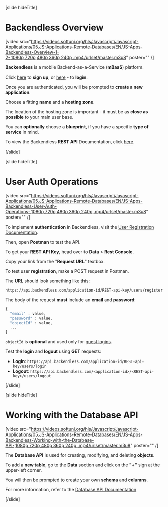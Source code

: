 [slide hideTitle]

# Backendless Overview

[video src="https://videos.softuni.org/hls/Javascript/Javascript-Applications/05.JS-Applications-Remote-Databases/EN/JS-Apps-Backendless-Overview-1-2-,1080p,720p,480p,360p,240p,.mp4/urlset/master.m3u8" poster="" /]

**Backendless** is a mobile Backend-as-a-Service (**mBaaS**) platform.

Click [here](https://develop.backendless.com/registration) to **sign up**, or [here](https://develop.backendless.com/login) - to **login**.

Once you are authenticated, you will be prompted to **create a new application**.

Choose a fitting **name** and a **hosting zone**.

The location of the hosting zone is important - it must be as **close as possible** to your main user base.

You can **optionally** choose a **blueprint**, if you have a specific **type of service** in mind.

To view the Backendless **REST API** Documentation, click [here](https://backendless.com/docs/rest/).

[/slide]

[slide hideTitle]

# User Auth Operations

[video src="https://videos.softuni.org/hls/Javascript/Javascript-Applications/05.JS-Applications-Remote-Databases/EN/JS-Apps-Backendless-User-Auth-Operations-,1080p,720p,480p,360p,240p,.mp4/urlset/master.m3u8" poster="" /]

To implement **authentication** in Backendless, visit the [User Registration Documentation](https://backendless.com/docs/rest/users_user_registration.html).

Then, open **Postman** to test the API.

To get your **REST API Key**, head over to **Data** \> **Rest Console**.

Copy your link from the "**Request URL**" textbox.

To test user **registration**, make a POST request in Postman.

The **URL** should look something like this:

`https://api.backendless.com/application-id/REST-api-key/users/register`

The body of the request **must** include an **email** and **password**:

```js
{  
  "email" : value,  
  "password" : value,  
  "objectId" : value, 
  ...  
}
```

`objectId` is **optional** and used only for [guest logins](https://backendless.com/docs/rest/users_guest_login.html).

Test the **login** and **logout** using **GET** requests:

- **Login**: `https://api.backendless.com/application-id/REST-api-key/users/login`
- **Logout**: `https://api.backendless.com/<application-id>/<REST-api-key>/users/logout`

[/slide]

[slide hideTitle]

# Working with the Database API

[video src="https://videos.softuni.org/hls/Javascript/Javascript-Applications/05.JS-Applications-Remote-Databases/EN/JS-Apps-Backendless-Working-with-the-Database-API-,1080p,720p,480p,360p,240p,.mp4/urlset/master.m3u8" poster="" /]

The **Database API** is used for creating, modifying, and deleting **objects**.

To add a **new table**, go to the **Data** section and click on the **"+"** sign at the upper-left corner.

You will then be prompted to create your own **schema** and **columns**.

For more information, refer to the [Database API Documentation](https://backendless.com/docs/rest/data_overview.html)

[/slide]